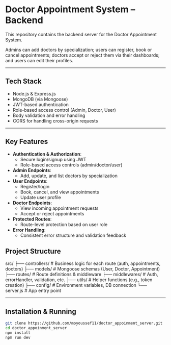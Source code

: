 # Doctor Appointment System – Backend

This repository contains the backend server for the Doctor Appointment System.

Admins can add doctors by specialization; users can register, book or cancel appointments; doctors accept or reject them via their dashboards; and users can edit their profiles.

---

##  Tech Stack

- Node.js & Express.js
- MongoDB (via Mongoose)
- JWT-based authentication
- Role-based access control (Admin, Doctor, User)
- Body validation and error handling
- CORS for handling cross-origin requests

---

##  Key Features

- **Authentication & Authorization**:
  - Secure login/signup using JWT
  - Role-based access controls (admin/doctor/user)
- **Admin Endpoints**:
  - Add, update, and list doctors by specialization
- **User Endpoints**:
  - Register/login
  - Book, cancel, and view appointments
  - Update user profile
- **Doctor Endpoints**:
  - View incoming appointment requests
  - Accept or reject appointments
- **Protected Routes**:
  - Route-level protection based on user role
- **Error Handling**:
  - Consistent error structure and validation feedback


##  Project Structure 

src/
├── controllers/ # Business logic for each route (auth, appointments, doctors)
├── models/ # Mongoose schemas (User, Doctor, Appointment)
├── routes/ # Route definitions & middleware
├── middlewares/ # Auth, errorHandler, validation, etc.
├── utils/ # Helper functions (e.g., token creation)
├── config/ # Environment variables, DB connection
└── server.js # App entry point


---

##  Installation & Running

```bash
git clone https://github.com/moyoussef11/doctor_appoinment_server.git
cd doctor_appoinment_server
npm install
npm run dev


